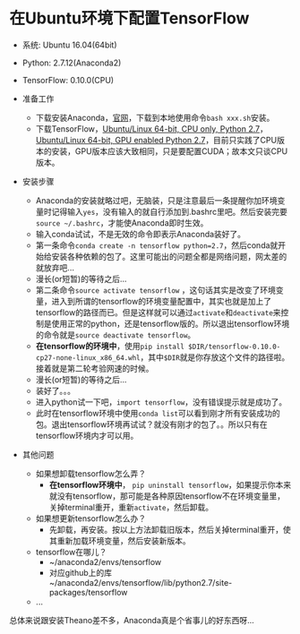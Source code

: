 # 在Ubuntu环境下配置TensorFlow

* 系统: Ubuntu 16.04(64bit)
* Python: 2.7.12(Anaconda2)
* TensorFlow: 0.10.0(CPU)

* 准备工作
	* 下载安装Anaconda，[官网](https://www.continuum.io/downloads)，下载到本地使用命令`bash xxx.sh`安装。
	* 下载TensorFlow，[Ubuntu/Linux 64-bit, CPU only, Python 2.7](https://storage.googleapis.com/tensorflow/linux/cpu/tensorflow-0.10.0-cp27-none-linux_x86_64.whl)，[Ubuntu/Linux 64-bit, GPU enabled Python 2.7](https://storage.googleapis.com/tensorflow/linux/gpu/tensorflow-0.10.0-cp27-none-linux_x86_64.whl)，目前只实践了CPU版本的安装，GPU版本应该大致相同，只是要配置CUDA；故本文只谈CPU版本。
* 安装步骤
	* Anaconda的安装就略过吧，无脑装，只是注意最后一条提醒你加环境变量时记得输入`yes`，没有输入的就自行添加到.bashrc里吧。然后安装完要`source ~/.bashrc`，才能使Anaconda即时生效。
	* 输入conda试试，不是无效的命令即表示Anaconda装好了。
	* 第一条命令`conda create -n tensorflow python=2.7`，然后conda就开始给安装各种依赖的包了。这里可能出的问题全都是网络问题，网太差的就放弃吧...
	* 漫长(or短暂)的等待之后...
	* 第二条命令`source activate tensorflow` ，这句话其实是改变了环境变量，进入到所谓的tensorflow的环境变量配置中，其实也就是加上了tensorflow的路径而已。但是这样就可以通过`activate`和`deactivate`来控制是使用正常的python，还是tensorflow版的。所以退出tensorflow环境的命令就是`source deactivate tensorflow`。
	* **在tensorflow的环境中**，使用`pip install $DIR/tensorflow-0.10.0-cp27-none-linux_x86_64.whl`，其中`$DIR`就是你存放这个文件的路径啦。接着就是第二轮考验网速的时候。
	* 漫长(or短暂)的等待之后...
	* 装好了。。。
	* 进入python试一下吧，`import tensorflow`，没有错误提示就是成功了。
	* 此时在tensorflow环境中使用`conda list`可以看到刚才所有安装成功的包。退出tensorflow环境再试试？就没有刚才的包了。。所以只有在tensorflow环境内才可以用。

* 其他问题
	* 如果想卸载tensorflow怎么弄？
		* **在tensorflow环境中**， `pip uninstall tensorflow`，如果提示你本来就没有tensorflow，那可能是各种原因tensorflow不在环境变量里，关掉terminal重开，重新`activate`，然后卸载。
	* 如果想更新tensorflow怎么办？
		* 先卸载，再安装。按以上方法卸载旧版本，然后关掉terminal重开，使其重新加载环境变量，然后安装新版本。
	* tensorflow在哪儿？
		* ~/anaconda2/envs/tensorflow
		* 对应github上的库 ~/anaconda2/envs/tensorflow/lib/python2.7/site-packages/tensorflow
	* ...

总体来说跟安装Theano差不多，Anaconda真是个省事儿的好东西呀...
